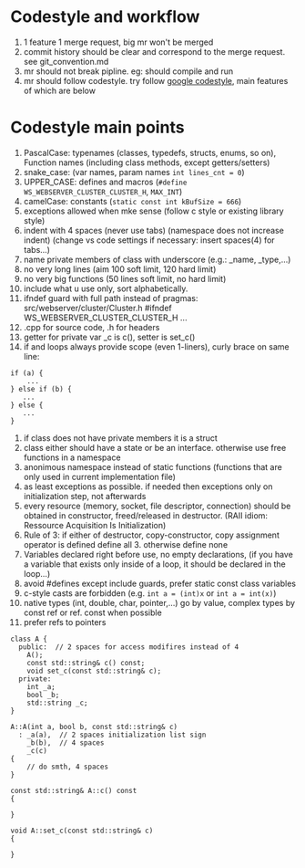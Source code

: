 # Codestyle and workflow

1) 1 feature 1 merge request, big mr won't be merged
2) commit history should be clear and correspond to the merge request. see git_convention.md
3) mr should not break pipline. eg: should compile and run
4) mr should follow codestyle. try follow [google codestyle](https://google.github.io/styleguide/cppguide.html), main features of which are below


# Codestyle main points

1) PascalCase: typenames (classes, typedefs, structs, enums, so on), Function names (including class methods, except getters/setters)
2) snake_case: (var names, param names `int lines_cnt = 0`)
3) UPPER_CASE: defines and macros (`#define WS_WEBSERVER_CLUSTER_CLUSTER_H`, `MAX_INT`)
4) camelCase: constants (`static const int kBufSize = 666`)
5) exceptions allowed when mke sense (follow c style or existing library style)
6) indent with 4 spaces (never use tabs) (namespace does not increase indent) (change vs code settings if necessary: insert spaces(4) for tabs...)
7) name private members of class with underscore (e.g.: _name, _type,...)
8) no very long lines (aim 100 soft limit, 120 hard limit)
9) no very big functions (50 lines soft limit, no hard limit)
10) include what u use only, sort alphabetically.
11) ifndef guard with full path instead of pragmas: src/webserver/cluster/Cluster.h #ifndef WS_WEBSERVER_CLUSTER_CLUSTER_H ...
12) .cpp for source code, .h for headers
13) getter for private var _c is c(), setter is set_c()
14) if and loops always provide scope (even 1-liners), curly brace on same line:
```
if (a) {
	...
} else if (b) {
   ...
} else {
   ...
}
```

1) if class does not have private members it is a struct
2) class either should have a state or be an interface. otherwise use free functions in a namespace
3) anonimous namespace instead of static functions (functions that are only used in current implementation file)
4) as least exceptions as possible. if needed then exceptions only on initialization step, not afterwards
5) every resource (memory, socket, file descriptor, connection) should be obtained in constructor, freed/released in destructor. (RAII idiom: Ressource Acquisition Is Initialization)
6) Rule of 3: if either of destructor, copy-constructor, copy assignment operator is defined define all 3. otherwise define none
7) Variables declared right before use, no empty declarations, (if you have a variable that exists only inside of a loop, it should be declared in the loop...)
8) avoid #defines except include guards, prefer static const class variables
9) c-style casts are forbidden (e.g. `int a = (int)x` or `int a = int(x)`)  
10) native types (int, double, char, pointer,...) go by value, complex types by const ref or ref. const when possible
11) prefer refs to pointers

```
class A {
  public:  // 2 spaces for access modifires instead of 4
    A();
    const std::string& c() const;
    void set_c(const std::string& c);
  private:
    int _a;
    bool _b;
    std::string _c;
}

A::A(int a, bool b, const std::string& c)
  : _a(a),  // 2 spaces initialization list sign
    _b(b),  // 4 spaces
    _c(c)
{
    // do smth, 4 spaces
}

const std::string& A::c() const
{

}

void A::set_c(const std::string& c)
{

}
```

